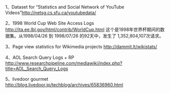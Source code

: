 1、Dataset for “Statistics and Social Network of YouTube Videos”http://netsg.cs.sfu.ca/youtubedata/

2、1998 World Cup Web Site Access Logs http://ita.ee.lbl.gov/html/contrib/WorldCup.html 这个是1998年世界杯期间的数据集。从1998/04/26 到 1998/07/26 的92天中，发生了 1,352,804,107次请求。

3、Page view statistics for Wikimedia projects http://dammit.lt/wikistats/

4、AOL Search Query Logs + RP http://www.researchpipeline.com/mediawiki/index.php?title=AOL_Search_Query_Logs

5、livedoor gourmet http://blog.livedoor.jp/techblog/archives/65836960.html
